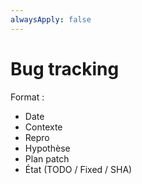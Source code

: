 ```yaml
---
alwaysApply: false
---
```


# Bug tracking

Format :  
- Date  
- Contexte  
- Repro  
- Hypothèse  
- Plan patch  
- État (TODO / Fixed / SHA)  